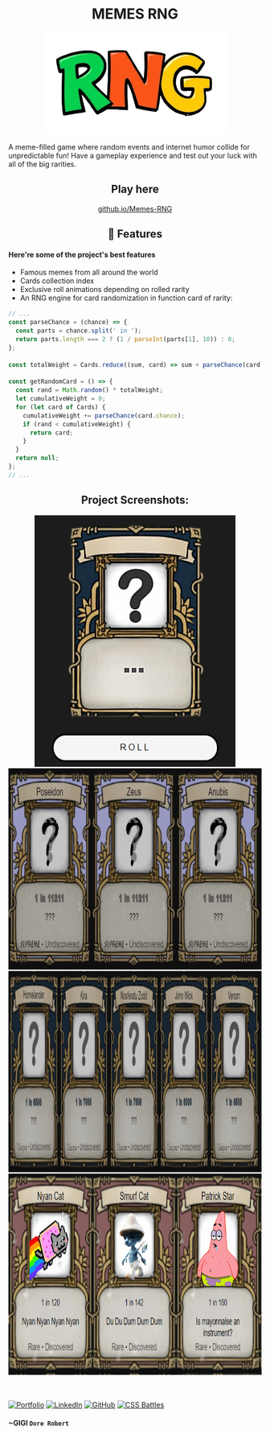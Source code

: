 <h1 align="center" id="title">MEMES RNG</h1>

<p align="center">
  <img src="https://raw.githubusercontent.com/GIGIsOtherStuff/MRNGmedia/main/Media/RNGlogo.png" alt="project-image">
</p>

<p id="description">
  A meme-filled game where random events and internet humor collide for unpredictable fun! Have a gameplay experience and test out your luck with all of the big rarities.
</p>

<h2 align="center">Play here</h2>

<div align="center">
  <a href="https://gigi-codeace.github.io/Memes-RNG/">github.io/Memes-RNG</a>
</div>

<h2 align="center">🧐 Features</h2>

<h4>Here're some of the project's best features</h4>

*   Famous memes from all around the world
*   Cards collection index
*   Exclusive roll animations depending on rolled rarity
*   An RNG engine for card randomization in function card of rarity:

```javascript
// ...
const parseChance = (chance) => {
  const parts = chance.split(' in ');
  return parts.length === 2 ? (1 / parseInt(parts[1], 10)) : 0;
};

const totalWeight = Cards.reduce((sum, card) => sum + parseChance(card.chance), 0);

const getRandomCard = () => {
  const rand = Math.random() * totalWeight;
  let cumulativeWeight = 0;
  for (let card of Cards) {
    cumulativeWeight += parseChance(card.chance);
    if (rand < cumulativeWeight) {
      return card;
    }
  }
  return null;
};
// ...
```
<h2 align="center">Project Screenshots:</h2>
<div align="center">
<div>
  <img src="https://raw.githubusercontent.com/GIGIsOtherStuff/MRNGmedia/main/Media/READMEmedia/roll.png" alt="project-screenshot" width="400" height="500">
</div>
 <img src="https://raw.githubusercontent.com/GIGIsOtherStuff/MRNGmedia/main/Media/READMEmedia/supremes.png" alt="project-screenshot"  style="width: 100%; height: 400px">
  <img src="https://raw.githubusercontent.com/GIGIsOtherStuff/MRNGmedia/main/Media/READMEmedia/uniques.png" alt="project-screenshot" style="width: 100%; height: 400px">
  <img src="https://raw.githubusercontent.com/GIGIsOtherStuff/MRNGmedia/main/Media/READMEmedia/cards.png" alt="project-screenshot" style="width: 100%; height: 400px">
</div><br></br>

[![Portfolio](https://img.shields.io/badge/Portfolio-62b1ff?style=for-the-badge&logo=web&logoColor=white)](https://www.gigicodeace.com)
[![LinkedIn](https://img.shields.io/badge/LinkedIn-3e3eff?style=for-the-badge&logo=linkedin&logoColor=white)](https://www.linkedin.com/in/dobre-robert-03653b331/)
[![GitHub](https://img.shields.io/badge/GitHub-2f2f2f?style=for-the-badge&logo=github&logoColor=white)](https://github.com/GIGI-CodeAce)
[![CSS Battles](https://img.shields.io/badge/CSS%20Battles-ff6e96?style=for-the-badge&logo=css3&logoColor=white)](https://cssbattle.dev/player/gigi)

  <b></b>
   <h4>~GIGI <code>Dore Robert</code></h4>
</footer>